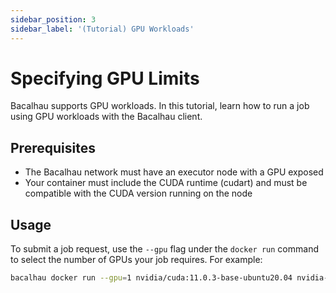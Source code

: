 ```yaml
---
sidebar_position: 3
sidebar_label: '(Tutorial) GPU Workloads'
---
```


# Specifying GPU Limits

Bacalhau supports GPU workloads. In this tutorial, learn how to run a job using GPU workloads with the Bacalhau client.

## Prerequisites

* The Bacalhau network must have an executor node with a GPU exposed
* Your container must include the CUDA runtime (cudart) and must be compatible with the CUDA version running on the node

## Usage

To submit a job request, use the `--gpu` flag under the `docker run` command to select the number of GPUs your job requires. For example:

```bash
bacalhau docker run --gpu=1 nvidia/cuda:11.0.3-base-ubuntu20.04 nvidia-smi
```